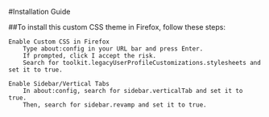 #Installation Guide

##To install this custom CSS theme in Firefox, follow these steps:

    Enable Custom CSS in Firefox
        Type about:config in your URL bar and press Enter.
        If prompted, click I accept the risk.
        Search for toolkit.legacyUserProfileCustomizations.stylesheets and set it to true.

    Enable Sidebar/Vertical Tabs
        In about:config, search for sidebar.verticalTab and set it to true.
        Then, search for sidebar.revamp and set it to true.
